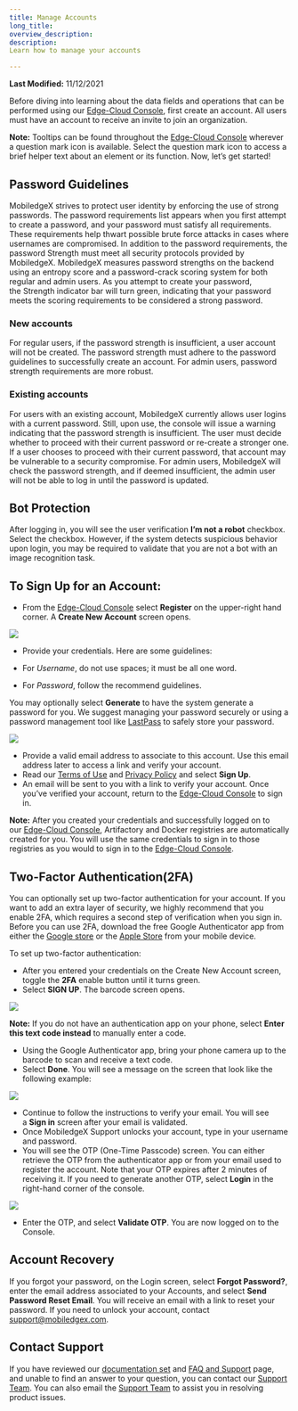 ```yaml
---
title: Manage Accounts
long_title: 
overview_description: 
description: 
Learn how to manage your accounts

---
```


**Last Modified:** 11/12/2021

Before diving into learning about the data fields and operations that can be performed using our [Edge-Cloud Console](https://console.mobiledgex.net/), first create an account. All users must have an account to receive an invite to join an organization.

**Note:** Tooltips can be found throughout the [Edge-Cloud Console](https://console.mobiledgex.net/) wherever a question mark icon is available. Select the question mark icon to access a brief helper text about an element or its function. Now, let’s get started!

## Password Guidelines

MobiledgeX strives to protect user identity by enforcing the use of strong passwords. The password requirements list appears when you first attempt to create a password, and your password must satisfy all requirements. These requirements help thwart possible brute force attacks in cases where usernames are compromised. In addition to the password requirements, the password Strength must meet all security protocols provided by MobiledgeX. MobiledgeX measures password strengths on the backend using an entropy score and a password-crack scoring system for both regular and admin users. As you attempt to create your password, the Strength indicator bar will turn green, indicating that your password meets the scoring requirements to be considered a strong password.

### New accounts

For regular users, if the password strength is insufficient, a user account will not be created. The password strength must adhere to the password guidelines to successfully create an account. For admin users, password strength requirements are more robust.

### Existing accounts

For users with an existing account, MobiledgeX currently allows user logins with a current password. Still, upon use, the console will issue a warning indicating that the password strength is insufficient. The user must decide whether to proceed with their current password or re-create a stronger one. If a user chooses to proceed with their current password, that account may be vulnerable to a security compromise. For admin users, MobiledgeX will check the password strength, and if deemed insufficient, the admin user will not be able to log in until the password is updated.

## Bot Protection

After logging in, you will see the user verification **I’m not a robot** checkbox. Select the checkbox. However, if the system detects suspicious behavior upon login, you may be required to validate that you are not a bot with an image recognition task.

## To Sign Up for an Account:


- From the [Edge-Cloud Console](https://console.mobiledgex.net/) select **Register** on the upper-right hand corner. A **Create New Account** screen opens.


![](/developer/assets/account1.png "")


- Provide your credentials. Here are some guidelines:

- For *Username*, do not use spaces; it must be all one word.
- For *Password*, follow the recommend guidelines.

You may optionally select **Generate** to have the system generate a password for you. We suggest managing your password securely or using a password management tool like [LastPass](https://www.lastpass.com/) to safely store your password.


![](/developer/assets/account2.png "")


- Provide a valid email address to associate to this account. Use this email address later to access a link and verify your account.
- Read our [Terms of Use](https://mobiledgex.com/terms-of-use) and [Privacy Policy](https://mobiledgex.com/privacy-policy) and select **Sign Up**.
- An email will be sent to you with a link to verify your account. Once you’ve verified your account, return to the [Edge-Cloud Console](https://console.mobiledgex.net/site1?pg=1) to sign in.


**Note:** After you created your credentials and successfully logged on to our [Edge-Cloud Console](https://console.mobiledgex.net/), Artifactory and Docker registries are automatically created for you. You will use the same credentials to sign in to those registries as you would to sign in to the [Edge-Cloud Console](https://console.mobiledgex.net/).

## Two-Factor Authentication(2FA)

You can optionally set up two-factor authentication for your account. If you want to add an extra layer of security, we highly recommend that you enable 2FA, which requires a second step of verification when you sign in. Before you can use 2FA, download the free Google Authenticator app from either the [Google store](https://play.google.com/store/apps/details?id=com.google.android.apps.authenticator2&hl=en_US&gl=US) or the [Apple Store](https://apps.apple.com/us/app/google-authenticator/id388497605) from your mobile device.

To set up two-factor authentication:

- After you entered your credentials on the Create New Account screen, toggle the **2FA** enable button until it turns green.
- Select **SIGN UP**. The barcode screen opens.


![](/developer/assets/account3.png "")

**Note:** If you do not have an authentication app on your phone, select **Enter this text code instead** to manually enter a code.

- Using the Google Authenticator app, bring your phone camera up to the barcode to scan and receive a text code.
- Select **Done**. You will see a message on the screen that look like the following example:


![](/developer/assets/account4.png "")


- Continue to follow the instructions to verify your email. You will see a **Sign in** screen after your email is validated.
- Once MobiledgeX Support unlocks your account, type in your username and password.
- You will see the OTP (One-Time Passcode) screen. You can either retrieve the OTP from the authenticator app or from your email used to register the account. Note that your OTP expires after 2 minutes of receiving it. If you need to generate another OTP, select **Login** in the right-hand corner of the console.


![](/developer/assets/account5.png "")


- Enter the OTP, and select **Validate OTP**. You are now logged on to the Console.


## Account Recovery

If you forgot your password, on the Login screen, select **Forgot Password?**, enter the email address associated to your Accounts, and select **Send Password Reset Email**. You will receive an email with a link to reset your password. If you need to unlock your account, contact [support@mobiledgex.com](support@mobiledgex.com).

## Contact Support

If you have reviewed our [documentation set](/developer/index.md) and [FAQ and Support](https://dev-publish.mobiledgex.com/support) page, and unable to find an answer to your question, you can contact our [Support Team](mailto:support@mobiledgex.com). You can also email the [Support Team](mailto:support@mobiledgex.com) to assist you in resolving product issues.

